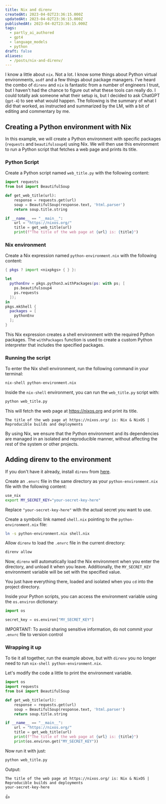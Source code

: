 ```yaml
---
title: Nix and direnv
createdAt: 2023-04-02T23:36:15.000Z
updatedAt: 2023-04-02T23:36:15.000Z
publishedAt: 2023-04-02T23:36:15.000Z
tags:
  - partly_ai_authored
  - gpt4
  - language_models
  - python
draft: false
aliases:
  - /posts/nix-and-direnv/
---
```


I know a little about `nix`.
Not a lot.
I know some things about Python virtual environments, `asdf` and a few things about package managers.
I've heard the combo of `direnv` and `nix` is fantastic from a number of engineers I trust, but I haven't had the chance to figure out what these tools can really do.
I could totally ask someone what their setup is, but I decided to ask ChatGPT (`gpt-4`) to see what would happen.
The following is the summary of what I did that worked, as instructed and summarized by the LM, with a bit of editing and commentary by me.

## Creating a Python environment with Nix

In this example, we will create a Python environment with specific packages (`requests` and `beautifulsoup4`) using Nix. We will then use this environment to run a Python script that fetches a web page and prints its title.

### Python Script

Create a Python script named `web_title.py` with the following content:

```python
import requests
from bs4 import BeautifulSoup

def get_web_title(url):
    response = requests.get(url)
    soup = BeautifulSoup(response.text, 'html.parser')
    return soup.title.string

if __name__ == "__main__":
    url = "https://nixos.org/"
    title = get_web_title(url)
    print(f"The title of the web page at {url} is: {title}")
```

### Nix environment

Create a Nix expression named `python-environment.nix` with the following content:

```nix
{ pkgs ? import <nixpkgs> { } }:

let
  pythonEnv = pkgs.python3.withPackages(ps: with ps; [
    ps.beautifulsoup4
    ps.requests
  ]);
in
pkgs.mkShell {
  packages = [
    pythonEnv
  ];
}

```

This Nix expression creates a shell environment with the required Python packages.
The `withPackages` function is used to create a custom Python interpreter that includes the specified packages.

### Running the script

To enter the Nix shell environment, run the following command in your terminal:

```bash
nix-shell python-environment.nix
```

Inside the `nix-shell` environment, you can run the `web_title.py` script with:

```bash
python web_title.py
```

This will fetch the web page at https://nixos.org and print its title.

```text
The title of the web page at https://nixos.org/ is: Nix & NixOS | Reproducible builds and deployments
```

By using Nix, we ensure that the Python environment and its dependencies are managed in an isolated and reproducible manner, without affecting the rest of the system or other projects.

## Adding direnv to the environment

If you don't have it already, install `direnv` from [here](https://direnv.net).

Create an `.envrc` file in the same directory as your `python-environment.nix` file with the following content:

```bash
use_nix
export MY_SECRET_KEY="your-secret-key-here"
```

Replace `"your-secret-key-here"` with the actual secret you want to use.

Create a symbolic link named `shell.nix` pointing to the `python-environment.nix` file:

```bash
ln -s python-environment.nix shell.nix
```

Allow `direnv` to load the `.envrc` file in the current directory:

```bash
direnv allow
```

Now, `direnv` will automatically load the Nix environment when you enter the directory, and unload it when you leave. Additionally, the `MY_SECRET_KEY` environment variable will be set with the specified value.

You just have everything there, loaded and isolated when you `cd` into the project directory.

Inside your Python scripts, you can access the environment variable using the `os.environ` dictionary:

```python
import os

secret_key = os.environ["MY_SECRET_KEY"]
```

IMPORTANT: To avoid sharing sensitive information, do not commit your `.envrc` file to version control

### Wrapping it up

To tie it all together, run the example above, but with `direnv` you no longer need to run `nix-shell python-environment.nix`.

Let's modify the code a little to print the environment variable.

```python
import os
import requests
from bs4 import BeautifulSoup

def get_web_title(url):
    response = requests.get(url)
    soup = BeautifulSoup(response.text, 'html.parser')
    return soup.title.string

if __name__ == "__main__":
    url = "https://nixos.org/"
    title = get_web_title(url)
    print(f"The title of the web page at {url} is: {title}")
    print(os.environ.get("MY_SECRET_KEY"))
```

Now run it with just:

```sh
python web_title.py
```

Output:

```text
The title of the web page at https://nixos.org/ is: Nix & NixOS | Reproducible builds and deployments
your-secret-key-here
```

👍
